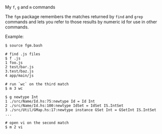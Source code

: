 
My `f`, `g` and `m` commands

The `fgm` package remembers the matches returned by `find`
and `grep` commands and lets you refer to those results by
numeric id for use in other commands.

Example:

    $ source fgm.bash

    # find .js files
    $ f .js
    1 foo.js
    2 test/bar.js
    3.test/baz.js
    4 app/main/js

    # run `wc` on the third match
    $ m 3 wc

    $ g newtype Int
    1 ./src/Name/Id.hs:75:newtype Id = Id Int
    2 ./src/Name/Id.hs:100:newtype IdSet = IdSet IS.IntSet
    3 ./src/Util/GMap.hs:17:newtype instance GSet Int = GSetInt IS.IntSet
    ...

    # open vi on the second match
    $ m 2 vi

